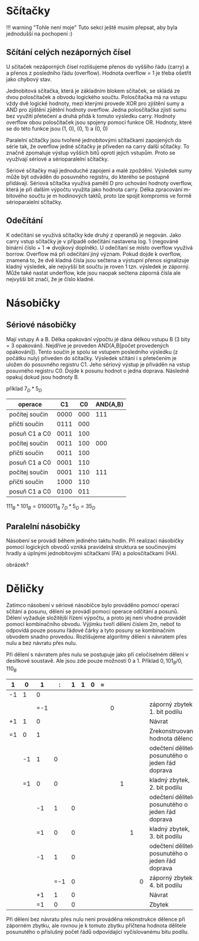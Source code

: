 # Sčítačky

!!! warning "Tohle není moje"
    Tuto sekci ještě musím přepsat, aby byla jednodušší na pochopení :)

## Sčítání celých nezáporných čísel
U sčítaček nezáporných čísel rozlišujeme přenos do vyššího řádu (carry) a a přenos z posledního řádu (overflow). Hodnota overflow = 1 je třeba ošetřit jako chybový stav.

Jednobitová sčítačka, která je základním blokem sčítaček, se skládá ze dvou polosčítaček a obvodu logického součtu. Polosčítačka má na vstupu vždy dvě logické hodnoty, mezi kterými provede XOR pro zjištění sumy a AND pro zjištění zjiětění hodnoty overflow. Jedna polosčítačka zjistí sumu bez využití přetečení a druhá přidá k tomuto výsledku carry. Hodnoty overflow obou polosčítaček jsou spojeny pomocí funkce OR. Hodnoty, které se do této funkce jsou (1, 0), (0, 1) a (0, 0)

Paralelní sčítačky jsou tvořené jednobitovými sčítačkami zapojených do série tak, že overflow jedné sčítačky je přiveden na carry další sčítačky. To značně zpomaluje výstup vyšších bitů oproti jejich vstupům. Proto se využívají sériové a sérioparalelní sčítačky.

Sériové sčítačky mají jednoduché zapojení a malé zpoždění. Výsledek sumy může být odváděn do posuvného registru, do kterého se postupně přidávají. Sériová sčítačka využívá paměti D pro uchování hodnoty overflow, která je při dalším výpočtu využita jako hodnota carry. Délka zpracování m-bitového součtu je m hodinových taktů, proto lze spojit kompromis ve formě sérioparalelní sčítačky.

## Odečítání
K odečítání se využívá sčítačky kde druhý z operandů je negován. Jako carry vstup sčítačky je v případě odečítání nastavena log. 1  (negováné binární číslo + 1 => dvojkový doplněk). U odečítaní se místo overflow využívá borrow. Overflow má při odečítání jiný význam. Pokud dojde k overflow, znamená to, že dvě kladná čísla
jsou sečtena a výstupní přenos signalizuje kladný výsledek, ale nejvyšší bit součtu je roven 1 tzn. výsledek je záporný. Může také nastat underflow, kde jsou naopak sečtena záporná čísla ale nejvyšší bit značí, že je číslo kladné.


# Násobičky
## Sériové násobičky
Mají vstupy A a B. Délka opakování výpočtu jé dána délkou vstupu B (3 bity = 3 opakování). Nejdříve je proveden AND(A,B\[počet provedených opakování\]). Tento součin je spolu se vstupem posledního výsledku (z počátku nuly) přiveden do sčítačky. Výsledek sčítání i s přetečením je uložen do posuvného registru C1. Jeho sériový výstup je přiváděn na vstup posuvného registru C0. Dojde k posunu hodnot o jedna doprava. Následně opakuj dokud jsou hodnoty B.

příklad $7_D*5_D$

| operace        | C1   | C0  | AND(A,B) |
| -------------- | ---- | --- | -------- |
| počítej součin | 0000 | 000 | 111      |
| přičti součin  | 0111 | 000 |          |
| posuň C1 a C0  | 0011 | 100 |          |
| počítej součin | 0011 | 100 | 000      |
| přičti součin  | 0011 | 100 |          |
| posuň C1 a C0  | 0001 | 110 |          |
| počítej součin | 0001 | 110 | 111      |
| přičti součin  | 1000 | 110 |          |
| posuň C1 a C0  | 0100 | 011 |          |

$111_B * 101_B =0100011_B$
$7_D*5_D=35_D$

## Paralelní násobičky
Násobení se provádí během jediného taktu hodin. Při realizaci
násobičky pomocí logických obvodů vzniká pravidelná struktura se součinovými hradly a úplnými jednobitovými sčítačkami (FA) a polosčítačkami (HA).

obrázek?
# Děličky
Zatímco násobení v sériové násobičce bylo prováděno pomocí operací sčítání a posunu, dělení se provádí pomocí operace odčítání a posunů. Dělení vyžaduje složitější řízení výpočtu, a proto jej není vhodné provádět pomocí kombinačního obvodu. Výjimku tvoří dělení číslem 2m, neboť to odpovídá pouze posunu řádové čárky a tyto posuny se kombinačním obvodem snadno provedou. Rozlišujeme algoritmy dělení s návratem přes nulu a bez návratu přes nulu.

Při dělení s návratem přes nulu se postupuje jako při celočíselném dělení v desítkové soustavě. Ale jsou zde pouze možnosti 0 a 1. Příklad $0,101_B / 0,110_B$

| 1   | 0   | 1   | :   | 1   | 1   | 0   | =   |     |     |     |     |                                                  |
| --- | --- | --- | --- | --- | --- | --- | --- | --- | --- | --- | --- | ------------------------------------------------ |
| -1  | 1   | 0   |     |     |     |     |     |     |     |     |     |                                                  |
|     |     | =-1 |     |     |     |     |     | 0   |     |     |     | záporný zbytek, 1. bit podílu                    |
| +1  | 1   | 0   |     |     |     |     |     |     |     |     |     | Návrat                                           |
| =1  | 0   | 1   |     |     |     |     |     |     |     |     |     | Zrekonstruovaná hodnota dělence                  |
|     | -1  | 1   | 0   |     |     |     |     |     |     |     |     | odečtení dělitele posunutého o jeden řád doprava |
|     | =1  | 0   | 0   |     |     |     |     |     | 1   |     |     | kladný zbytek, 2. bit podílu                     |
|     |     | -1  | 1   | 0   |     |     |     |     |     |     |     | odečtení dělitele posunutého o jeden řád doprava |
|     |     | =1  | 0   | 0   |     |     |     |     |     | 1   |     | kladný zbytek, 3. bit podílu                     |
|     |     | -1  | 1   | 0   |     |     |     |     |     |     |     | odečtení dělitele posunutého o jeden řád doprava |
|     |     |     | =-1 | 0   |     |     |     |     |     |     | 0   | záporný zbytek, 4. bit podílu                    |
|     |     | +1  | 1   | 0   |     |     |     |     |     |     |     | Návrat                                           |
|     |     | =1  | 0   | 0   |     |     |     |     |     |     |     | Zbytek                                           |

Při dělení bez návratu přes nulu není prováděna rekonstrukce dělence při záporném
zbytku, ale rovnou je k tomuto zbytku přičtena hodnota dělitele posunutého o příslušný počet řádů
odpovídající vyčíslovanému bitu podílu.
